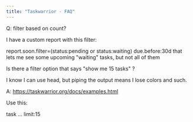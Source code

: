 ```yaml
---
title: "Taskwarrior - FAQ"
---
```


Q: filter based on count?

I have a custom report with this filter:

report.soon.filter=(status:pending or status:waiting) due.before:30d
 that lets me see some upcoming "waiting" tasks, but not all of them

Is there a filter option that says "show me 15 tasks" ?

I know I can use head, but piping the output means I lose colors and such.

A: https://taskwarrior.org/docs/examples.html

Use this:

task ... limit:15

